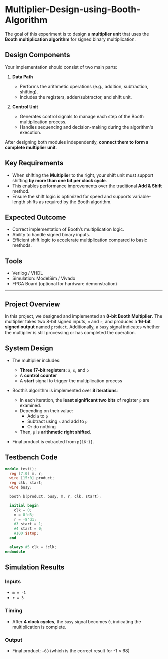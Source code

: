 # Multiplier-Design-using-Booth-Algorithm

The goal of this experiment is to design a **multiplier unit** that uses the **Booth multiplication algorithm** for signed binary multiplication.

## Design Components

Your implementation should consist of two main parts:

1. **Data Path**
   - Performs the arithmetic operations (e.g., addition, subtraction, shifting).
   - Includes the registers, adder/subtractor, and shift unit.

2. **Control Unit**
   - Generates control signals to manage each step of the Booth multiplication process.
   - Handles sequencing and decision-making during the algorithm's execution.

After designing both modules independently, **connect them to form a complete multiplier unit**.

## Key Requirements

- When shifting the **Multiplier** to the right, your shift unit must support shifting **by more than one bit per clock cycle**.
- This enables performance improvements over the traditional **Add & Shift** method.
- Ensure the shift logic is optimized for speed and supports variable-length shifts as required by the Booth algorithm.

## Expected Outcome

- Correct implementation of Booth’s multiplication logic.
- Ability to handle signed binary inputs.
- Efficient shift logic to accelerate multiplication compared to basic methods.

## Tools

- Verilog / VHDL
- Simulation: ModelSim / Vivado
- FPGA Board (optional for hardware demonstration)

---

## Project Overview

In this project, we designed and implemented an **8-bit Booth Multiplier**. The multiplier takes two 8-bit signed inputs, `m` and `r`, and produces a **16-bit signed output** named `product`. Additionally, a `busy` signal indicates whether the multiplier is still processing or has completed the operation.

## System Design

- The multiplier includes:
  - **Three 17-bit registers**: `a`, `s`, and `p`
  - A **control counter**
  - A **start** signal to trigger the multiplication process

- Booth’s algorithm is implemented over **8 iterations**:
  - In each iteration, the **least significant two bits** of register `p` are examined.
  - Depending on their value:
    - Add `a` to `p`
    - Subtract using `s` and add to `p`
    - Or do nothing
  - Then, `p` is **arithmetic right shifted**.

- Final product is extracted from `p[16:1]`.

## Testbench Code

```verilog
module test();
  reg [7:0] m, r;
  wire [15:0] product;
  reg clk, start;
  wire busy;

  booth b(product, busy, m, r, clk, start);

  initial begin
    clk = 0;
    m = 8'd3;
    r = -8'd1;
    #3 start = 1;
    #4 start = 0;
    #100 $stop;
  end

  always #5 clk = !clk;
endmodule
```

## Simulation Results

### Inputs
- `m = -1`
- `r = 3`

### Timing
- After **4 clock cycles**, the `busy` signal becomes `0`, indicating the multiplication is complete.

### Output
- Final product: `-68` (which is the correct result for -1 × 68)

